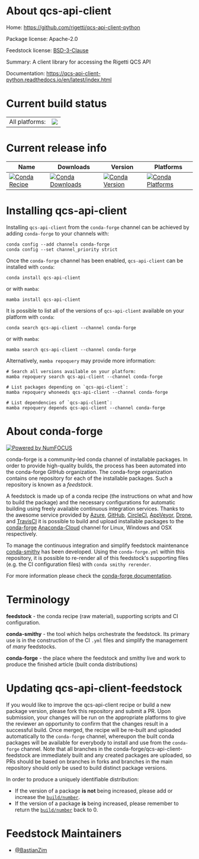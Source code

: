 About qcs-api-client
====================

Home: https://github.com/rigetti/qcs-api-client-python

Package license: Apache-2.0

Feedstock license: [BSD-3-Clause](https://github.com/conda-forge/qcs-api-client-feedstock/blob/main/LICENSE.txt)

Summary: A client library for accessing the Rigetti QCS API

Documentation: https://qcs-api-client-python.readthedocs.io/en/latest/index.html

Current build status
====================


<table><tr><td>All platforms:</td>
    <td>
      <a href="https://dev.azure.com/conda-forge/feedstock-builds/_build/latest?definitionId=14378&branchName=main">
        <img src="https://dev.azure.com/conda-forge/feedstock-builds/_apis/build/status/qcs-api-client-feedstock?branchName=main">
      </a>
    </td>
  </tr>
</table>

Current release info
====================

| Name | Downloads | Version | Platforms |
| --- | --- | --- | --- |
| [![Conda Recipe](https://img.shields.io/badge/recipe-qcs--api--client-green.svg)](https://anaconda.org/conda-forge/qcs-api-client) | [![Conda Downloads](https://img.shields.io/conda/dn/conda-forge/qcs-api-client.svg)](https://anaconda.org/conda-forge/qcs-api-client) | [![Conda Version](https://img.shields.io/conda/vn/conda-forge/qcs-api-client.svg)](https://anaconda.org/conda-forge/qcs-api-client) | [![Conda Platforms](https://img.shields.io/conda/pn/conda-forge/qcs-api-client.svg)](https://anaconda.org/conda-forge/qcs-api-client) |

Installing qcs-api-client
=========================

Installing `qcs-api-client` from the `conda-forge` channel can be achieved by adding `conda-forge` to your channels with:

```
conda config --add channels conda-forge
conda config --set channel_priority strict
```

Once the `conda-forge` channel has been enabled, `qcs-api-client` can be installed with `conda`:

```
conda install qcs-api-client
```

or with `mamba`:

```
mamba install qcs-api-client
```

It is possible to list all of the versions of `qcs-api-client` available on your platform with `conda`:

```
conda search qcs-api-client --channel conda-forge
```

or with `mamba`:

```
mamba search qcs-api-client --channel conda-forge
```

Alternatively, `mamba repoquery` may provide more information:

```
# Search all versions available on your platform:
mamba repoquery search qcs-api-client --channel conda-forge

# List packages depending on `qcs-api-client`:
mamba repoquery whoneeds qcs-api-client --channel conda-forge

# List dependencies of `qcs-api-client`:
mamba repoquery depends qcs-api-client --channel conda-forge
```


About conda-forge
=================

[![Powered by
NumFOCUS](https://img.shields.io/badge/powered%20by-NumFOCUS-orange.svg?style=flat&colorA=E1523D&colorB=007D8A)](https://numfocus.org)

conda-forge is a community-led conda channel of installable packages.
In order to provide high-quality builds, the process has been automated into the
conda-forge GitHub organization. The conda-forge organization contains one repository
for each of the installable packages. Such a repository is known as a *feedstock*.

A feedstock is made up of a conda recipe (the instructions on what and how to build
the package) and the necessary configurations for automatic building using freely
available continuous integration services. Thanks to the awesome service provided by
[Azure](https://azure.microsoft.com/en-us/services/devops/), [GitHub](https://github.com/),
[CircleCI](https://circleci.com/), [AppVeyor](https://www.appveyor.com/),
[Drone](https://cloud.drone.io/welcome), and [TravisCI](https://travis-ci.com/)
it is possible to build and upload installable packages to the
[conda-forge](https://anaconda.org/conda-forge) [Anaconda-Cloud](https://anaconda.org/)
channel for Linux, Windows and OSX respectively.

To manage the continuous integration and simplify feedstock maintenance
[conda-smithy](https://github.com/conda-forge/conda-smithy) has been developed.
Using the ``conda-forge.yml`` within this repository, it is possible to re-render all of
this feedstock's supporting files (e.g. the CI configuration files) with ``conda smithy rerender``.

For more information please check the [conda-forge documentation](https://conda-forge.org/docs/).

Terminology
===========

**feedstock** - the conda recipe (raw material), supporting scripts and CI configuration.

**conda-smithy** - the tool which helps orchestrate the feedstock.
                   Its primary use is in the construction of the CI ``.yml`` files
                   and simplify the management of *many* feedstocks.

**conda-forge** - the place where the feedstock and smithy live and work to
                  produce the finished article (built conda distributions)


Updating qcs-api-client-feedstock
=================================

If you would like to improve the qcs-api-client recipe or build a new
package version, please fork this repository and submit a PR. Upon submission,
your changes will be run on the appropriate platforms to give the reviewer an
opportunity to confirm that the changes result in a successful build. Once
merged, the recipe will be re-built and uploaded automatically to the
`conda-forge` channel, whereupon the built conda packages will be available for
everybody to install and use from the `conda-forge` channel.
Note that all branches in the conda-forge/qcs-api-client-feedstock are
immediately built and any created packages are uploaded, so PRs should be based
on branches in forks and branches in the main repository should only be used to
build distinct package versions.

In order to produce a uniquely identifiable distribution:
 * If the version of a package **is not** being increased, please add or increase
   the [``build/number``](https://docs.conda.io/projects/conda-build/en/latest/resources/define-metadata.html#build-number-and-string).
 * If the version of a package **is** being increased, please remember to return
   the [``build/number``](https://docs.conda.io/projects/conda-build/en/latest/resources/define-metadata.html#build-number-and-string)
   back to 0.

Feedstock Maintainers
=====================

* [@BastianZim](https://github.com/BastianZim/)


